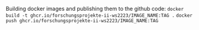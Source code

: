 Building docker images and publishing them to the github code:
`docker build -t ghcr.io/forschungsprojekte-ii-ws2223/IMAGE_NAME:TAG .`
`docker push ghcr.io/forschungsprojekte-ii-ws2223/IMAGE_NAME:TAG`
